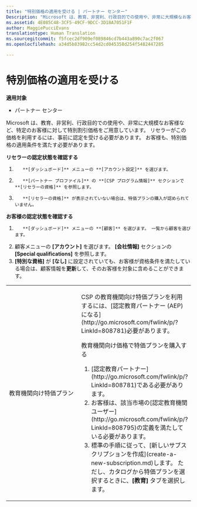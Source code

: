 ```yaml
---
title: "特別価格の適用を受ける | パートナー センター"
Description: "Microsoft は、教育、非営利、行政目的での使用や、非常に大規模なお客様など、特定のお客様に対して特別割引価格をご用意しています。"
ms.assetid: 4E085C48-3CF5-49CF-9DCC-3D18A7051F1F
author: MaggiePucciEvans
translationtype: Human Translation
ms.sourcegitcommit: f5fcec2df909ef089846cd7b443a890c7ac2f067
ms.openlocfilehash: a34d5b83982cc54d2cd045358d254f5482447285

---
```


# 特別価格の適用を受ける

**適用対象**

-  パートナー センター

Microsoft は、教育、非営利、行政目的での使用や、非常に大規模なお客様など、特定のお客様に対して特別割引価格をご用意しています。 リセラーがこの価格を利用するには、事前に認定を受ける必要があります。 お客様も、特別価格の適用条件を満たす必要があります。

**リセラーの認定状態を確認する**

1.  
          **[ダッシュボード]** メニューの **[アカウント設定]** を選びます。
2.  
          **[パートナー プロファイル]** の **[CSP プログラム情報]** セクションで **[リセラーの資格]** を参照します。
3.  
          **[リセラーの資格]** が表示されていない場合は、特価プランの購入が認められていません。

**お客様の認定状態を確認する**

1.  
          **[ダッシュボード]** メニューの **[顧客]** を選びます。 一覧から顧客を選びます。
2.  顧客メニューの **[アカウント]** を選びます。 
          **[会社情報]** セクションの **[Special qualifications]** を参照します。
3.  **[特別な資格]** が **[なし]** に設定されていても、お客様が資格条件を満たしている場合は、顧客情報を**更新**して、そのお客様を対象に含めることができます。

<table>
<colgroup>
<col width="50%" />
<col width="50%" />
</colgroup>
<tbody>
<tr class="odd">
<td><p>教育機関向け特価プラン</p></td>
<td><p>CSP の教育機関向け特価プランを利用するには、[認定教育パートナー (AEP) になる](http://go.microsoft.com/fwlink/p/?LinkId=808781)必要があります。</p>
<p>教育機関向け価格で特価プランを購入する</strong></p>
<ol>
<li>
          [認定教育パートナー](http://go.microsoft.com/fwlink/p/?LinkId=808781)である必要があります。</li>
<li>お客様は、該当市場の[認定教育機関ユーザー](http://go.microsoft.com/fwlink/p/?LinkId=808795)の定義を満たしている必要があります。</li>
<li>標準の手順に従って、[新しいサブスクリプションを作成](create-a-new-subscription.md)します。 ただし、カタログから特価プランを選択するときに、<strong>[教育]</strong> タブを選択します。</li>
</ol></td>
</tr>
</tbody>
</table>

 

 

 






<!--HONumber=Jan17_HO2-->


